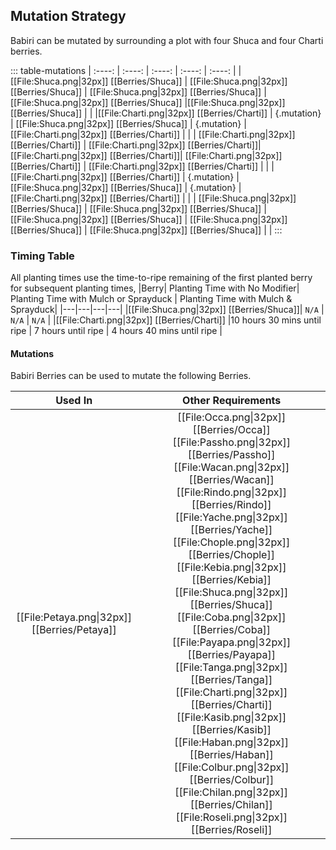 ## Mutation Strategy
Babiri can be mutated by surrounding a plot with four Shuca and four Charti berries.

::: table-mutations
| :----: | :----: | :----: | :----: | :----: |
| [[File:Shuca.png\|32px]] [[Berries/Shuca]] | [[File:Shuca.png\|32px]] [[Berries/Shuca]] | [[File:Shuca.png\|32px]] [[Berries/Shuca]] |[[File:Shuca.png\|32px]] [[Berries/Shuca]] |[[File:Shuca.png\|32px]] [[Berries/Shuca]] | |
|[[File:Charti.png\|32px]] [[Berries/Charti]] |  {.mutation} | [[File:Shuca.png\|32px]] [[Berries/Shuca]] | {.mutation} | [[File:Charti.png\|32px]] [[Berries/Charti]] | |
|  [[File:Charti.png\|32px]] [[Berries/Charti]] |  [[File:Charti.png\|32px]] [[Berries/Charti]]|  [[File:Charti.png\|32px]] [[Berries/Charti]]| [[File:Charti.png\|32px]] [[Berries/Charti]] |  [[File:Charti.png\|32px]] [[Berries/Charti]] | |
| [[File:Charti.png\|32px]] [[Berries/Charti]] | {.mutation} | [[File:Shuca.png\|32px]] [[Berries/Shuca]] | {.mutation} |[[File:Charti.png\|32px]] [[Berries/Charti]] | |
| [[File:Shuca.png\|32px]] [[Berries/Shuca]] | [[File:Shuca.png\|32px]] [[Berries/Shuca]] | [[File:Shuca.png\|32px]] [[Berries/Shuca]] | [[File:Shuca.png\|32px]] [[Berries/Shuca]] | [[File:Shuca.png\|32px]] [[Berries/Shuca]] | |
:::

### Timing Table
All planting times use the time-to-ripe remaining of the first planted berry for subsequent planting times,
|Berry| 	Planting Time with No Modifier|	Planting Time with Mulch or Sprayduck |	Planting Time with Mulch & Sprayduck|
|---|---|---|---|
|[[File:Shuca.png\|32px]] [[Berries/Shuca]]| 	`N/A` |	`N/A` |	`N/A` |
|[[File:Charti.png\|32px]] [[Berries/Charti]] |10 hours 30 mins until ripe |	7 hours until ripe |	4 hours 40 mins until ripe |

#### Mutations
Babiri Berries can be used to mutate the following Berries.

| Used In                                       | Other Requirements |
| :---:                                         | :---: |
| [[File:Petaya.png\|32px]] [[Berries/Petaya]]  | [[File:Occa.png\|32px]] [[Berries/Occa]] [[File:Passho.png\|32px]] [[Berries/Passho]] [[File:Wacan.png\|32px]] [[Berries/Wacan]] [[File:Rindo.png\|32px]] [[Berries/Rindo]] [[File:Yache.png\|32px]] [[Berries/Yache]] [[File:Chople.png\|32px]] [[Berries/Chople]] [[File:Kebia.png\|32px]] [[Berries/Kebia]] [[File:Shuca.png\|32px]] [[Berries/Shuca]] [[File:Coba.png\|32px]] [[Berries/Coba]] [[File:Payapa.png\|32px]] [[Berries/Payapa]] [[File:Tanga.png\|32px]] [[Berries/Tanga]] [[File:Charti.png\|32px]] [[Berries/Charti]] [[File:Kasib.png\|32px]] [[Berries/Kasib]] [[File:Haban.png\|32px]] [[Berries/Haban]] [[File:Colbur.png\|32px]] [[Berries/Colbur]] [[File:Chilan.png\|32px]] [[Berries/Chilan]] [[File:Roseli.png\|32px]] [[Berries/Roseli]] |